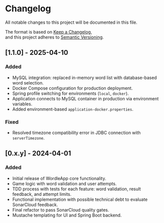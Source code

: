 # Changelog

All notable changes to this project will be documented in this file.

The format is based on [Keep a Changelog](https://keepachangelog.com/en/1.0.0/),  
and this project adheres to [Semantic Versioning](https://semver.org/spec/v2.0.0.html).

## [1.1.0] - 2025-04-10
### Added
- MySQL integration: replaced in-memory word list with database-based word selection.
- Docker Compose configuration for production deployment.
- Spring profile switching for environments (`local`, `docker`).
- Application connects to MySQL container in production via environment variables.
- Added environment-based `application-docker.properties`.

### Fixed
- Resolved timezone compatibility error in JDBC connection with `serverTimezone`.

## [0.x.y] - 2024-04-01
### Added
- Initial release of WordleApp core functionality.
- Game logic with word validation and user attempts.
- TDD process with tests for each feature: word validation, result feedback, and attempt limits.
- Functional implementation with possible technical debt to evaluate SonarCloud feedback.
- Final refactor to pass SonarCloud quality gates.
- Mustache templating for UI and Spring Boot backend.


